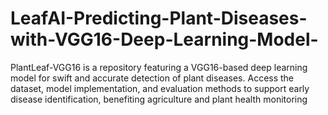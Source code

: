 # LeafAI-Predicting-Plant-Diseases-with-VGG16-Deep-Learning-Model-
PlantLeaf-VGG16 is a repository featuring a VGG16-based deep learning model for swift and accurate detection of plant diseases. Access the dataset, model implementation, and evaluation methods to support early disease identification, benefiting agriculture and plant health monitoring

